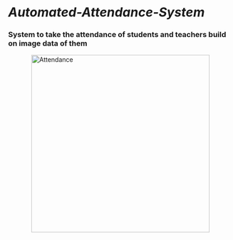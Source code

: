 # *Automated-Attendance-System*
### System to take the attendance of  students and teachers build on image data of them

<div style="display: flex; justify-content: center;">
  <img src="https://github.com/user-attachments/assets/a6678a71-22c6-4f18-a5c1-3dcc77ad3a74" alt="Attendance" width="400" height="auto"/>
</div>
